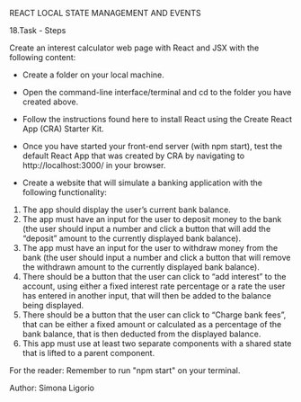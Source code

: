 REACT LOCAL STATE MANAGEMENT AND EVENTS

18.Task - Steps

Create an interest calculator web page with React and JSX with the following content:

- Create a folder on your local machine.

- Open the command-line interface/terminal and cd to the folder you have created above.

- Follow the instructions found here to install React using the Create React App (CRA) Starter Kit.

- Once you have started your front-end server (with npm start), test the default React App that was created by CRA by navigating to
http://localhost:3000/ in your browser.

- Create a website that will simulate a banking application with the following functionality:

1. The app should display the user’s current bank balance.
2. The app must have an input for the user to deposit money to the bank (the user should input a number and click a button that will add the “deposit” amount to the currently displayed bank balance).
3. The app must have an input for the user to withdraw money from the bank (the user should input a number and click a button that will remove the withdrawn amount to the currently displayed bank balance).
4. There should be a button that the user can click to “add interest” to the account, using either a fixed interest rate percentage or a rate the user has entered in another input, that will then be added to the balance being displayed.
5. There should be a button that the user can click to “Charge bank fees”, that can be either a fixed amount or calculated as a percentage of the bank balance, that is then deducted from the displayed balance.
6. This app must use at least two separate components with a shared state that is lifted to a parent component.

For the reader: Remember to run "npm start" on your terminal.

Author: Simona Ligorio
